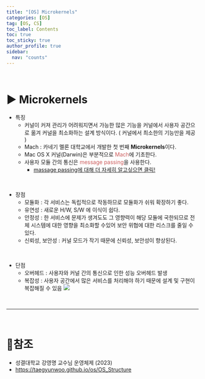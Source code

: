 ```yaml
---
title: "[OS] Microkernels"
categories: [OS]
tag: [OS, CS]
toc_label: Contents
toc: true
toc_sticky: true
author_profile: true
sidebar:
  nav: "counts"
---
```


<br>

# ▶ Microkernels

- 특징
  - 커널이 커져 관리가 어려워지면서 가능한 많은 기능을 커널에서 사용자 공간으로 옮겨 커널을 최소화하는 설계 방식이다. ( 커널에서 최소한의 기능만을 제공 )
  - Mach : 카네기 멜론 대학교에서 개발한 첫 번째 **Microkernels**이다.
  - Mac OS X 커널(Darwin)은 부분적으로 <span style="color:indianred">Mach</span>에 기초한다.
  - 사용자 모듈 간의 통신은 <span style="color:indianred">message passing</span>을 사용한다.
    - [massage passing에 대해 더 자세히 알고싶으면 클릭!](https://velog.io/@sieunpark/OS-IPC-%ED%94%84%EB%A1%9C%EC%84%B8%EC%8A%A4%EA%B0%84-%ED%86%B5%EC%8B%A0)

<br>

- 장점
  - 모듈화 : 각 서비스는 독립적으로 작동하므로 모듈화가 쉬워 확장하기 좋다.
  - 유연성 : 새로운 H/W, S/W 에 이식이 쉽다.
  - 안정성 : 한 서비스에 문제가 생겨도도 그 영향력이 해당 모듈에 국한되므로 전체 시스템에 대한 영향을 최소화할 수있어 보안 위협에 대한 리스크를 줄일 수 있다.
  - 신뢰성, 보안성 : 커널 모드가 작기 때문에 신뢰성, 보안성이 향상된다.

<br>

- 단점
  - 오버헤드 : 사용자와 커널 간의 통신으로 인한 성능 오버헤드 발생
  - 복잡성 : 사용자 공간에서 많은 서비스를 처리해야 하기 때문에 설계 및 구현이 복잡해질 수 있음
    ![](https://velog.velcdn.com/images/sieunpark/post/2acc4ab9-7383-4fd2-add6-2f8832cd033c/image.png)

<br>

---

<br>

# 📎참조

- 성결대학교 강영명 교수님 운영체제 (2023)
- https://taegyunwoo.github.io/os/OS_Structure

